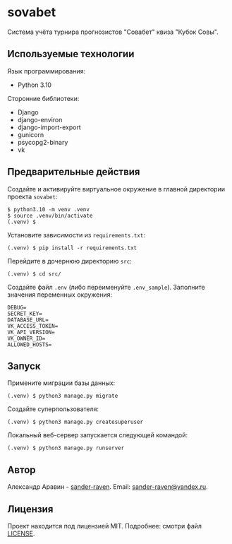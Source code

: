 # sovabet
Система учёта турнира прогнозистов "Совабет" квиза "Кубок Совы".

## Используемые технологии
Язык программирования:
- Python 3.10

Сторонние библиотеки:
- Django
- django-environ
- django-import-export
- gunicorn
- psycopg2-binary
- vk

## Предварительные действия
Создайте и активируйте виртуальное окружение в главной директории проекта `sovabet`:
```
$ python3.10 -m venv .venv
$ source .venv/bin/activate
(.venv) $
```
Установите зависимости из `requirements.txt`:
```
(.venv) $ pip install -r requirements.txt
```
Перейдите в дочернюю директорию `src`:
```
(.venv) $ cd src/
```
Создайте файл `.env` (либо переименуйте `.env_sample`). Заполните значения переменных окружения:
```
DEBUG=
SECRET_KEY=
DATABASE_URL=
VK_ACCESS_TOKEN=
VK_API_VERSION=
VK_OWNER_ID=
ALLOWED_HOSTS=
```

## Запуск
Примените миграции базы данных:
```
(.venv) $ python3 manage.py migrate
```
Создайте суперпользователя:
```
(.venv) $ python3 manage.py createsuperuser
```
Локальный веб-сервер запускается следующей командой:
```
(.venv) $ python3 manage.py runserver
```

## Автор
Александр Аравин - [sander-raven](https://github.com/sander-raven). Email: sander-raven@yandex.ru.

## Лицензия
Проект находится под лицензией MIT. Подробнее: смотри файл [LICENSE](LICENSE).
